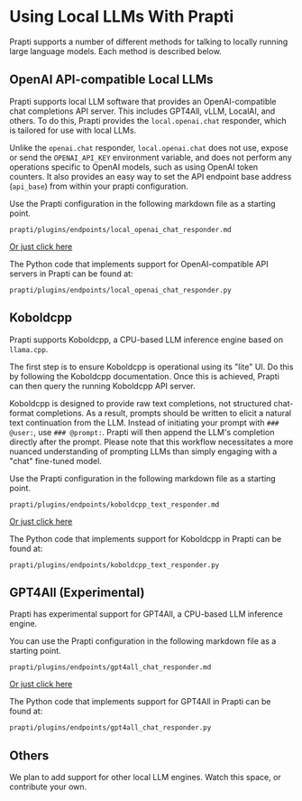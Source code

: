 # Using Local LLMs With Prapti

Prapti supports a number of different methods for talking to locally running large language models. Each method is described below.

## OpenAI API-compatible Local LLMs

Prapti supports local LLM software that provides an OpenAI-compatible chat completions API server. This includes GPT4All, vLLM, LocalAI, and others. To do this,
Prapti provides the `local.openai.chat` responder, which is tailored for use with local LLMs.

Unlike the `openai.chat` responder, `local.openai.chat` does not use, expose or send the
`OPENAI_API_KEY` environment variable, and does not perform any operations specific
to OpenAI models, such as using OpenAI token counters. It also provides an easy way to set the API endpoint base address (`api_base`) from within your prapti configuration.

Use the Prapti configuration in the following markdown file as a starting point.

```
prapti/plugins/endpoints/local_openai_chat_responder.md
```

[Or just click here](../prapti/plugins/endpoints/local_openai_chat_responder.md)

The Python code that implements support for OpenAI-compatible API servers in Prapti can be found at:

```
prapti/plugins/endpoints/local_openai_chat_responder.py
```

## Koboldcpp

Prapti supports Koboldcpp, a CPU-based LLM inference engine based on `llama.cpp`.

The first step is to ensure Koboldcpp is operational using its "lite" UI. Do this by
following the Koboldcpp documentation. Once this is achieved, Prapti can then
query the running Koboldcpp API server.

Koboldcpp is designed to provide raw text completions, not structured chat-format
completions. As a result, prompts should be written to elicit a natural text
continuation from the LLM. Instead of initiating your prompt with `### @user:`,
use `### @prompt:`. Prapti will then append the LLM's completion directly after
the prompt. Please note that this workflow necessitates a more nuanced understanding
of prompting LLMs than simply engaging with a "chat" fine-tuned model.

Use the Prapti configuration in the following markdown file as a starting point.

```
prapti/plugins/endpoints/koboldcpp_text_responder.md
```

[Or just click here](../prapti/plugins/endpoints/koboldcpp_text_responder.md)

The Python code that implements support for Koboldcpp in Prapti can be found at:

```
prapti/plugins/endpoints/koboldcpp_text_responder.py
```

## GPT4All (Experimental)

Prapti has experimental support for GPT4All, a CPU-based LLM inference engine.

You can use the Prapti configuration in the following markdown file as a starting point.

```
prapti/plugins/endpoints/gpt4all_chat_responder.md
```

[Or just click here](../prapti/plugins/endpoints/gpt4all_chat_responder.md)

The Python code that implements support for GPT4All in Prapti can be found at:

```
prapti/plugins/endpoints/gpt4all_chat_responder.py
```

## Others

We plan to add support for other local LLM engines. Watch this space, or contribute your own.
